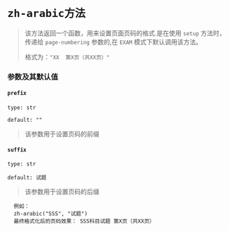 # `zh-arabic方法`
>该方法返回一个函数，用来设置页面页码的格式.是在使用 `setup` 方法时，传递给 `page-numbering` 参数的,在 `EXAM` 模式下默认调用该方法。
>
>格式为：`"XX  第X页（共XX页）"`
### 参数及其默认值

#### `prefix`

`type: str`

`default: ""`

>该参数用于设置页码的前缀

#### `suffix`

`type: str`

`default: 试题`

>该参数用于设置页码的后缀

```typst
  例如：
  zh-arabic("SSS", "试题")
  最终格式化后的页码效果： SSS科目试题 第X页（共XX页）
```